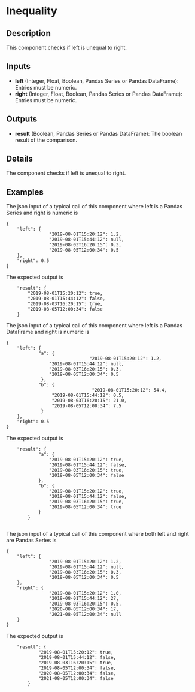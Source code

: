 # Inequality

## Description
This component checks if left is unequal to right.

## Inputs
* **left** (Integer, Float, Boolean, Pandas Series or Pandas DataFrame): Entries must be numeric. 
* **right** (Integer, Float, Boolean, Pandas Series or Pandas DataFrame): Entries must be numeric.

## Outputs
* **result** (Boolean, Pandas Series or Pandas DataFrame): The boolean result of the comparison.

## Details
The component checks if left is unequal to right.

## Examples
The json input of a typical call of this component where left is a Pandas Series and right is numeric is
```
{
	"left": {
				"2019-08-01T15:20:12": 1.2,
				"2019-08-01T15:44:12": null,
				"2019-08-03T16:20:15": 0.3,
				"2019-08-05T12:00:34": 0.5
	},
	"right": 0.5
}
```
The expected output is
```
	"result": {
		"2019-08-01T15:20:12": true,
		"2019-08-01T15:44:12": false,
		"2019-08-03T16:20:15": true,
		"2019-08-05T12:00:34": false
	}
```

The json input of a typical call of this component where left is a Pandas DataFrame and right is numeric is
```
{
	"left": {
			"a": {
                               "2019-08-01T15:20:12": 1.2,
				"2019-08-01T15:44:12": null,
				"2019-08-03T16:20:15": 0.3,
				"2019-08-05T12:00:34": 0.5
             },
            "b": {
                                "2019-08-01T15:20:12": 54.4,
				 "2019-08-01T15:44:12": 0.5,
				 "2019-08-03T16:20:15": 21.0,
				 "2019-08-05T12:00:34": 7.5
             }
	},
	"right": 0.5
}
```
The expected output is
```
	"result": {
			"a": {
				"2019-08-01T15:20:12": true,
				"2019-08-01T15:44:12": false,
				"2019-08-03T16:20:15": true,
				"2019-08-05T12:00:34": false
			},
			"b": {
				"2019-08-01T15:20:12": true,
				"2019-08-01T15:44:12": false,
				"2019-08-03T16:20:15": true,
				"2019-08-05T12:00:34": true
			}
		}


```

The json input of a typical call of this component where both left and right are Pandas Series is
```
{
	"left": {
				"2019-08-01T15:20:12": 1.2,
				"2019-08-01T15:44:12": null,
				"2019-08-03T16:20:15": 0.3,
				"2019-08-05T12:00:34": 0.5
	},
	"right": {
				"2019-08-01T15:20:12": 1.0,
				"2019-08-01T15:44:12": 27,
				"2019-08-03T16:20:15": 0.5,
				"2020-08-05T12:00:34": 17,
				"2021-08-05T12:00:34": null       
	}
}
```
The expected output is
```
	"result": {
			"2019-08-01T15:20:12": true,
			"2019-08-01T15:44:12": false,
			"2019-08-03T16:20:15": true,
			"2019-08-05T12:00:34": false,
			"2020-08-05T12:00:34": false,
			"2021-08-05T12:00:34": false
		}
```
